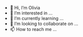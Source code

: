 - 👋 Hi, I’m Olivia
- 👀 I’m interested in ...
- 🌱 I’m currently learning ...
- 💞️ I’m looking to collaborate on ...
- 📫 How to reach me ...

<!---
oliviarcahill/oliviarcahill is a ✨ special ✨ repository because its `README.md` (this file) appears on your GitHub profile.
You can click the Preview link to take a look at your changes.
--->
